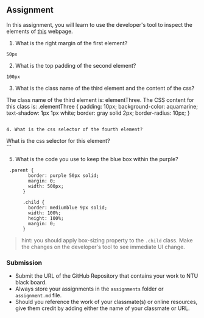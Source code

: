 ## Assignment

In this assignment, you will learn to use the developer's tool to inspect the elements of [this](https://nznznh.csb.app/) webpage.

1. What is the right margin of the first element?
 ```  
 50px
```

2. What is the top padding of the second element?
```
100px
```

3. What is the class name of the third element and the content of the css?

The class name of the third element is:  elementThree.
The CSS content for this class is: 
.elementThree {
        padding: 10px;
        background-color: aquamarine;
        text-shadow: 1px 1px white;
        border: gray solid 2px;
        border-radius: 10px;
      }

```

4. What is the css selector of the fourth element?
```
<div>What is the css selector for this element?</div>
```

5. What is the code you use to keep the blue box within the purple?
```
 .parent {
        border: purple 50px solid;
        margin: 0;
        width: 500px;
      }

      .child {
        border: mediumblue 9px solid;
        width: 100%;
        height: 100%;
        margin: 0;
      }
```

> hint: you should apply box-sizing property to the `.child` class. Make the changes on the developer's tool to see immediate UI change.



### Submission 

- Submit the URL of the GitHub Repository that contains your work to NTU black board.
- Always store your assignments in the `assignments` folder or `assignment.md` file.
- Should you reference the work of your classmate(s) or online resources, give them credit by adding either the name of your classmate or URL. 
